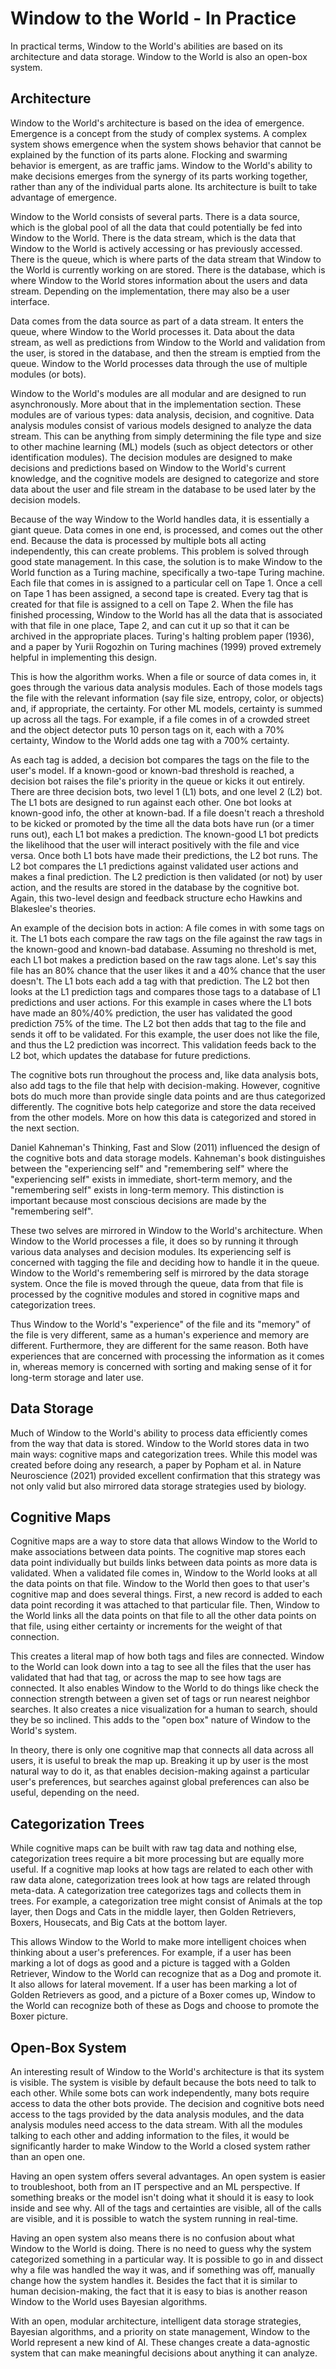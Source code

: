 # Window to the World - In Practice

In practical terms, Window to the World's abilities are based on its architecture and data storage. Window to the World is also an open-box system.

## Architecture 

Window to the World's architecture is based on the idea of emergence. Emergence is a concept from the study of complex systems. A complex system shows emergence when the system shows behavior that cannot be explained by the function of its parts alone. Flocking and swarming behavior is emergent, as are traffic jams. Window to the World's ability to make decisions emerges from the synergy of its parts working together, rather than any of the individual parts alone. Its architecture is built to take advantage of emergence.

Window to the World consists of several parts. There is a data source, which is the global pool of all the data that could potentially be fed into Window to the World. There is the data stream, which is the data that Window to the World is actively accessing or has previously accessed. There is the queue, which is where parts of the data stream that Window to the World is currently working on are stored. There is the database, which is where Window to the World stores information about the users and data stream. Depending on the implementation, there may also be a user interface. 

Data comes from the data source as part of a data stream. It enters the queue, where Window to the World processes it. Data about the data stream, as well as predictions from Window to the World and validation from the user, is stored in the database, and then the stream is emptied from the queue. Window to the World processes data through the use of multiple modules (or bots). 

Window to the World's modules are all modular and are designed to run asynchronously. More about that in the implementation section. These modules are of various types: data analysis, decision, and cognitive. Data analysis modules consist of various models designed to analyze the data stream. This can be anything from simply determining the file type and size to other machine learning (ML) models (such as object detectors or other identification modules). The decision modules are designed to make decisions and predictions based on Window to the World's current knowledge, and the cognitive models are designed to categorize and store data about the user and file stream in the database to be used later by the decision models.

Because of the way Window to the World handles data, it is essentially a giant queue. Data comes in one end, is processed, and comes out the other end. Because the data is processed by multiple bots all acting independently, this can create problems. This problem is solved through good state management. In this case, the solution is to make Window to the World function as a Turing machine, specifically a two-tape Turing machine. Each file that comes in is assigned to a particular cell on Tape 1. Once a cell on Tape 1 has been assigned, a second tape is created. Every tag that is created for that file is assigned to a cell on Tape 2. When the file has finished processing, Window to the World has all the data that is associated with that file in one place, Tape 2, and can cut it up so that it can be archived in the appropriate places. Turing's halting problem paper (1936), and a paper by Yurii Rogozhin on Turing machines (1999) proved extremely helpful in implementing this design.

This is how the algorithm works. When a file or source of data comes in, it goes through the various data analysis modules. Each of those models tags the file with the relevant information (say file size, entropy, color, or objects) and, if appropriate, the certainty. For other ML models, certainty is summed up across all the tags. For example, if a file comes in of a crowded street and the object detector puts 10 person tags on it, each with a 70% certainty, Window to the World adds one tag with a 700% certainty. 

As each tag is added, a decision bot compares the tags on the file to the user's model. If a known-good or known-bad threshold is reached, a decision bot raises the file's priority in the queue or kicks it out entirely. There are three decision bots, two level 1 (L1) bots, and one level 2 (L2) bot. The L1 bots are designed to run against each other. One bot looks at known-good info, the other at known-bad. If a file doesn't reach a threshold to be kicked or promoted by the time all the data bots have run (or a timer runs out), each L1 bot makes a prediction. The known-good L1 bot predicts the likelihood that the user will interact positively with the file and vice versa. Once both L1 bots have made their predictions, the L2 bot runs. The L2 bot compares the L1 predictions against validated user actions and makes a final prediction. The L2 prediction is then validated (or not) by user action, and the results are stored in the database by the cognitive bot. Again, this two-level design and feedback structure echo Hawkins and Blakeslee's theories.

An example of the decision bots in action: A file comes in with some tags on it. The L1 bots each compare the raw tags on the file against the raw tags in the known-good and known-bad database. Assuming no threshold is met, each L1 bot makes a prediction based on the raw tags alone. Let's say this file has an 80% chance that the user likes it and a 40% chance that the user doesn't. The L1 bots each add a tag with that prediction. The L2 bot then looks at the L1 prediction tags and compares those tags to a database of L1 predictions and user actions. For this example in cases where the L1 bots have made an 80%/40% prediction, the user has validated the good prediction 75% of the time. The L2 bot then adds that tag to the file and sends it off to be validated. For this example, the user does not like the file, and thus the L2 prediction was incorrect. This validation feeds back to the L2 bot, which updates the database for future predictions.

The cognitive bots run throughout the process and, like data analysis bots, also add tags to the file that help with decision-making. However, cognitive bots do much more than provide single data points and are thus categorized differently. The cognitive bots help categorize and store the data received from the other models. More on how this data is categorized and stored in the next section. 

Daniel Kahneman's Thinking, Fast and Slow (2011) influenced the design of the cognitive bots and data storage models. Kahneman's book distinguishes between the "experiencing self" and "remembering self" where the "experiencing self" exists in immediate, short-term memory, and the "remembering self" exists in long-term memory. This distinction is important because most conscious decisions are made by the "remembering self". 

These two selves are mirrored in Window to the World's architecture. When Window to the World processes a file, it does so by running it through various data analyses and decision modules. Its experiencing self is concerned with tagging the file and deciding how to handle it in the queue. Window to the World's remembering self is mirrored by the data storage system. Once the file is moved through the queue, data from that file is processed by the cognitive modules and stored in cognitive maps and categorization trees. 

Thus Window to the World's "experience" of the file and its "memory" of the file is very different, same as a human's experience and memory are different. Furthermore, they are different for the same reason. Both have experiences that are concerned with processing the information as it comes in, whereas memory is concerned with sorting and making sense of it for long-term storage and later use.

## Data Storage

Much of Window to the World's ability to process data efficiently comes from the way that data is stored. Window to the World stores data in two main ways: cognitive maps and categorization trees. While this model was created before doing any research, a paper by Popham et al. in Nature Neuroscience (2021) provided excellent confirmation that this strategy was not only valid but also mirrored data storage strategies used by biology.

## Cognitive Maps

Cognitive maps are a way to store data that allows Window to the World to make associations between data points. The cognitive map stores each data point individually but builds links between data points as more data is validated. When a validated file comes in, Window to the World looks at all the data points on that file. Window to the World then goes to that user's cognitive map and does several things. First, a new record is added to each data point recording it was attached to that particular file. Then, Window to the World links all the data points on that file to all the other data points on that file, using either certainty or increments for the weight of that connection. 

This creates a literal map of how both tags and files are connected. Window to the World can look down into a tag to see all the files that the user has validated that had that tag, or across the map to see how tags are connected. It also enables Window to the World to do things like check the connection strength between a given set of tags or run nearest neighbor searches. It also creates a nice visualization for a human to search, should they be so inclined. This adds to the "open box" nature of Window to the World's system.

In theory, there is only one cognitive map that connects all data across all users, it is useful to break the map up. Breaking it up by user is the most natural way to do it, as that enables decision-making against a particular user's preferences, but searches against global preferences can also be useful, depending on the need. 

## Categorization Trees

While cognitive maps can be built with raw tag data and nothing else, categorization trees require a bit more processing but are equally more useful. If a cognitive map looks at how tags are related to each other with raw data alone, categorization trees look at how tags are related through meta-data. A categorization tree categorizes tags and collects them in trees. For example, a categorization tree might consist of Animals at the top layer, then Dogs and Cats in the middle layer, then Golden Retrievers, Boxers, Housecats, and Big Cats at the bottom layer. 

This allows Window to the World to make more intelligent choices when thinking about a user's preferences. For example, if a user has been marking a lot of dogs as good and a picture is tagged with a Golden Retriever, Window to the World can recognize that as a Dog and promote it. It also allows for lateral movement. If a user has been marking a lot of Golden Retrievers as good, and a picture of a Boxer comes up, Window to the World can recognize both of these as Dogs and choose to promote the Boxer picture. 

## Open-Box System

An interesting result of Window to the World's architecture is that its system is visible. The system is visible by default because the bots need to talk to each other. While some bots can work independently, many bots require access to data the other bots provide. The decision and cognitive bots need access to the tags provided by the data analysis modules, and the data analysis modules need access to the data stream. With all the modules talking to each other and adding information to the files, it would be significantly harder to make Window to the World a closed system rather than an open one. 

Having an open system offers several advantages. An open system is easier to troubleshoot, both from an IT perspective and an ML perspective. If something breaks or the model isn't doing what it should it is easy to look inside and see why. All of the tags and certainties are visible, all of the calls are visible, and it is possible to watch the system running in real-time. 

Having an open system also means there is no confusion about what Window to the World is doing. There is no need to guess why the system categorized something in a particular way. It is possible to go in and dissect why a file was handled the way it was, and if something was off, manually change how the system handles it. Besides the fact that it is similar to human decision-making, the fact that it is easy to bias is another reason Window to the World uses Bayesian algorithms. 

With an open, modular architecture, intelligent data storage strategies, Bayesian algorithms, and a priority on state management, Window to the World represent a new kind of AI. These changes create a data-agnostic system that can make meaningful decisions about anything it can analyze. 
